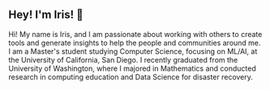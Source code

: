 ## Hey! I'm Iris! 👋

<!--
**iriszhou1/iriszhou1** is a ✨ _special_ ✨ repository because its `README.md` (this file) appears on your GitHub profile.

Here are some ideas to get you started:

- 🔭 I’m currently working on ...
- 🌱 I’m currently learning ...
- 👯 I’m looking to collaborate on ...
- 🤔 I’m looking for help with ...
- 💬 Ask me about ...
- 📫 How to reach me: ...
- 😄 Pronouns: ...
- ⚡ Fun fact: ...
-->

Hi! My name is Iris, and I am passionate about working with others to create tools and generate insights to help the people and communities around me. I am a Master's student studying Computer Science, focusing on ML/AI, at the University of California, San Diego. I recently graduated from the University of Washington, where I majored in Mathematics and conducted research in computing education and Data Science for disaster recovery.
